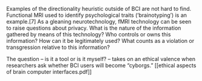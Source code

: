 Examples of the directionality heuristic outside of BCI are not hard to find. Functional MRI used to identify psychological traits (‘brainotyping’) is an example.[7] As a gleaning neurotechnology, fMRI technology can be seen to raise questions about privacy. What is the nature of the information gathered by means of this technology? Who controls or owns this information? How can it be legitimately used? What counts as a violation or transgression relative to this information?

The question – is it a tool or is it myself? – takes on an ethical valence when researchers ask whether BCI users will become “cyborgs.” [[ethical aspects of brain computer interfaces.pdf]]

